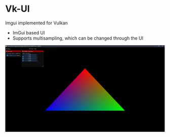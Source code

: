 # Vk-UI
Imgui implemented for Vulkan
- ImGui based UI
- Supports multisampling, which can be changed through the UI

![](https://github.com/LouisMayor/Vk-UI/blob/master/screenshots/Vk-UI_2019-05-28_21-57-49.png)
